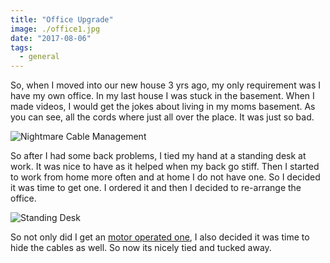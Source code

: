 ```yaml
---
title: "Office Upgrade"
image: ./office1.jpg
date: "2017-08-06"
tags:
  - general
---
```


So, when I moved into our new house 3 yrs ago, my only requirement was I have my own office. In my last house I was stuck in the basement. When I made videos, I would get the jokes about living in my moms basement. As you can see, all the cords where just all over the place. It was just so bad.

![Nightmare Cable Management](/office2.jpg)

So after I had some back problems, I tied my hand at a standing desk at work. It was nice to have as it helped when my back go stiff. Then I started to work from home more often and at home I do not have one. So I decided it was time to get one. I ordered it and then I decided to re-arrange the office.

![Standing Desk](/office1.jpg)

So not only did I get an [motor operated one](https://www.autonomous.ai/smartdesk-sit-to-stand-height-adjustable-standing-desk), I also decided it was time to hide the cables as well. So now its nicely tied and tucked away.
